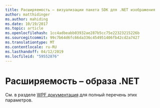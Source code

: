 ```yaml
---
title: Расширяемость – визуализации пакета SDK для .NET изображения
author: matthidinger
ms.author: mahiding
ms.date: 10/19/2017
ms.topic: article
ms.openlocfilehash: 1cc4adbeabb03932ae287b5cc75e22323215226b
ms.sourcegitcommit: 99c7b64d6fc66da336c454951406fb42cd2a7427
ms.translationtype: MT
ms.contentlocale: ru-RU
ms.lasthandoff: 04/12/2019
ms.locfileid: "59552876"
---
```

# <a name="extensibility---net-image"></a>Расширяемость – образа .NET

См. в разделе [WPF документация](../net-wpf/getting-started.md) для полный перечень этих параметров.